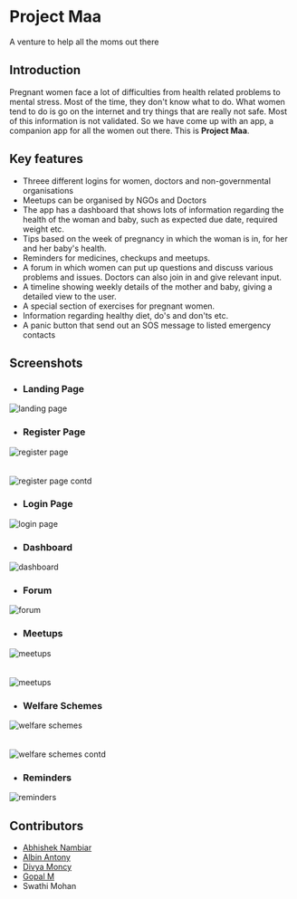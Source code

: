 # Project Maa
A venture to help all the moms out there

## Introduction
Pregnant women face a lot of difficulties from health related problems to mental stress. Most of the time, they don't know what to do. What women tend to do is go on the internet and try things that are really not safe. Most of this information is not validated. So we have come up with an app, a companion app for all the women out there. This is **Project Maa**.

## Key features
* Threee different logins for women, doctors and non-governmental organisations
* Meetups can be organised by NGOs and Doctors
* The app has a dashboard that shows lots of information regarding the health of the woman and baby, such as expected due date, required weight etc.
* Tips based on the week of pregnancy in which the woman is in, for her and her baby's health.
* Reminders for medicines, checkups and meetups.
* A forum in which women can put up questions and discuss various problems and issues. Doctors can also join in and give relevant input.
* A timeline showing weekly details of the mother and baby, giving a detailed view to the user.
* A special section of exercises for pregnant women.
* Information regarding healthy diet, do's and don'ts etc.
* A panic button that send out an SOS message to listed emergency contacts

## Screenshots

* ### Landing Page
![landing page](https://github.com/user9747/Maa/blob/master/screenshots/1.png)

* ### Register Page
![register page](https://github.com/user9747/Maa/blob/master/screenshots/2.png)
<br />
<br />
<br />
![register page contd](https://github.com/user9747/Maa/blob/master/screenshots/4.png)

* ### Login Page
![login page](https://github.com/user9747/Maa/blob/master/screenshots/3.png)

* ### Dashboard
![dashboard](https://github.com/user9747/Maa/blob/master/screenshots/5.png)

* ### Forum
![forum](https://github.com/user9747/Maa/blob/master/screenshots/6.png)

* ### Meetups
![meetups](https://github.com/user9747/Maa/blob/master/screenshots/7.png)
<br />
<br />
<br />
![meetups](https://github.com/user9747/Maa/blob/master/screenshots/11.png)

* ### Welfare Schemes
![welfare schemes](https://github.com/user9747/Maa/blob/master/screenshots/8.png)
<br />
<br />
<br />
![welfare schemes contd](https://github.com/user9747/Maa/blob/master/screenshots/9.png)

* ### Reminders
![reminders](https://github.com/user9747/Maa/blob/master/screenshots/10.png)

## Contributors
* [Abhishek Nambiar](https://github.com/abhisheknambiar98)
* [Albin Antony](https://github.com/user9747)
* [Divya Moncy](https://github.com/divyamoncy)
* [Gopal M](https://github.com/Gopal9816)
* Swathi Mohan



